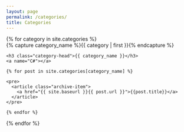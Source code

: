 ```yaml
---
layout: page
permalink: /categories/
title: Categories
---
```



<div id="archives">
{% for category in site.categories %}
  <div class="archive-group">
    {% capture category_name %}{{ category | first }}{% endcapture %}
    
    <h3 class="category-head">{{ category_name }}</h3>
    <a name="C#"></a>

    {% for post in site.categories[category_name] %}
    
    <pre>
      <article class="archive-item">
        <a href="{{ site.baseurl }}{{ post.url }}">{{post.title}}</a>
      </article>
    </pre>
    
    {% endfor %}
  </div>
{% endfor %}
</div>
